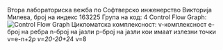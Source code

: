Втора лабораториска вежба по Софтверско инженерство
Викторија Милева, број на индекс 163225
Група на код: 4
Control Flow Graph:
![Control Flow Graph](C:\Users\Viktorija\Desktop)
Цикломатска комплексност:
v-комплексност
е-број на ребра
n-број на јазли
p-број на јазли кои имаат излезни точки
v=e-n+2*p
v=20-20+2*4
v=8

